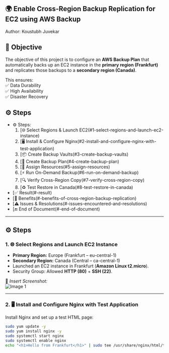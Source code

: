 ## 🌍 Enable Cross-Region Backup Replication for EC2 using AWS Backup

Author: Koustubh Juvekar
## 🎯 Objective  
The objective of this project is to configure an **AWS Backup Plan** that automatically backs up an EC2 instance in the **primary region (Frankfurt)** and replicates those backups to a **secondary region (Canada)**.  

This ensures:  
✅ Data Durability  
✅ High Availability  
✅ Disaster Recovery  


## ⚙️ Steps  
- ⚙️ Steps: 
  1. [🌐 Select Regions & Launch EC2(#1-select-regions-and-launch-ec2-instance)  
  2. [🖥️ Install & Configure Nginx(#2-install-and-configure-nginx-with-test-application)  
  3. [📦 Create Backup Vaults(#3-create-backup-vaults)  
  4. [📝 Create Backup Plan(#4-create-backup-plan)  
  5. [🔗 Assign Resources(#5-assign-resources)  
  6. [⚡ Run On-Demand Backup(#6-run-on-demand-backup)  
  7. [🔍 Verify Cross-Region Copy(#7-verify-cross-region-copy)  
  8. [♻️ Test Restore in Canada(#8-test-restore-in-canada)  
- [✅ Result(#-result)  
- [🌟 Benefits(#-benefits-of-cross-region-backup-replication)  
- [⚠️ Issues & Resolutions(#️-issues-encountered-and-resolutions)  
- [🔚 End of Document(#-end-of-document)  

---

## ⚙️ Steps  

### 1. 🌐 Select Regions and Launch EC2 Instance
- **Primary Region:** Europe (Frankfurt – eu-central-1)  
- **Secondary Region:** Canada (Central – ca-central-1)  
- Launched an EC2 instance in Frankfurt (**Amazon Linux t2.micro**).  
- Security Group: Allowed **HTTP (80)** + **SSH (22)**.  

📸 *Insert Screenshot:*  
![Image 1](path/to/image1.png)  

---

### 2. 🖥️ Install and Configure Nginx with Test Application
Install Nginx and set up a test HTML page:  
```bash
sudo yum update -y
sudo yum install nginx -y
sudo systemctl start nginx
sudo systemctl enable nginx
echo "<h1>Hello from Frankfurt</h1>" | sudo tee /usr/share/nginx/html/test.html


